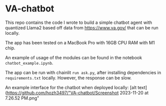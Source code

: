 # VA-chatbot

This repo contains the code I wrote to build a simple chatbot agent with quantized Llama2 based off data from https://www.va.gov/ that can be run locally.

The app has been tested on a MacBook Pro with 16GB CPU RAM with M1 chip.

An example of usage of the modules can be found in the notebook ```chatbot_example.ipynb```.

The app can be run with chainlit ```run ask.py```, after installing dependencies in ```requirements.txt``` locally. However, the response can be slow.

An example interface for the chatbot when deployed locally:
[alt text](https://github.com/hozh3497/"VA-chatbot/Screenshot 2023-11-20 at 7.26.52 PM.png"
